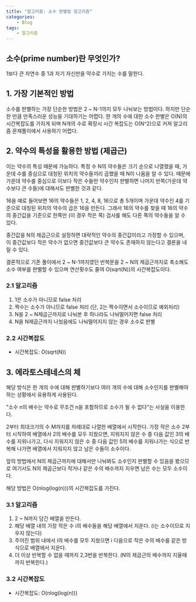 ```yaml
---
title: "알고리즘: 소수 판별법 알고리즘"
categories:
    - Blog
tags:
    - 알고리즘
---
```


## 소수(prime number)란 무엇인가?

1보다 큰 자연수 중 1과 자기 자신만을 약수로 가지는 수를 말한다.

## 1. 가장 기본적인 방법

소수를 판별하는 가장 단순한 방법은 2 ~ N-1까지 모두 나눠보는 방법이다. 
하지만 단순한 만큼 만족스러운 성능을 기대하기는 어렵다. 한 개의 수에 대한 소수 판별은 O(N)의 시간복잡도를 가지게 되며 N개의 수로 확장시 시간 복잡도는 O(N^2)으로 커져 알고리즘 문제풀이에서 사용하기 어렵다.

## 2. 약수의 특성을 활용한 방법 (제곱근)

이는 약수의 특성 때문에 가능하다. 특정 수 N의 약수들은 크기 순으로 나열했을 때, 가운데 수를 중심으로 대칭된 위치의 약수들끼리 곱했을 때 N이 나옴을 알 수 있다. 때문에 가운데 약수를 중심으로 이보다 작은 수들만 약수인지 판별하면 나머지 반쪽(가운데 약수보다 큰 수들)에 대해서도 판별한 것과 같다.

16을 예로 들어보면 16의 약수들은 1, 2, 4, 8, 16으로 총 5개이며 가운데 약수인 4를 기준으로 대칭된 위치의 약수의 곱은 16을 만든다. 그래서 16의 약수를 찾을 때 16의 약수의 중간값을 기준으로 한쪽만 (이 경우 작은 쪽) 검사를 해도 다른 쪽의 약수들을 알 수 있다.

중간값을 N의 제곱근으로 설정하면 대략적인 약수의 중간값이라고 가정할 수 있으며, 이 중간값보다 작은 약수가 없으면 중간값보다 큰 약수도 존재하지 않는다고 결론을 내릴 수 있다. 

결론적으로 기존 풀이에서 2 ~ N-1까지였던 반복문을 2 ~ N의 제곱근까지로 축소해도 소수 여부를 판별할 수 있으며 연산횟수도 줄여 O(sqrt(N))의 시간복잡도이다.

### 2.1 알고리즘

1. 1은 소수가 아니므로 false 처리
2. 짝수는 소수가 아니므로 false 처리 (단, 2는 짝수이면서 소수이므로 예외처리)
3. N을 2 ~ N제곱근까지로 나눠본 후 하나라도 나눠떨어지면 false 처리
4. N을 N제곱근까지 나눴음에도 나눠떨어지지 않는 경우 소수로 판별

### 2.2 시간복잡도

* 시간복잡도: O(sqrt(N))

## 3. 에라토스테네스의 체

해당 방식은 한 개의 수에 대해 판별하기보다 여러 개의 수에 대해 소수인지를 판별해야 하는 상황에서 유용하게 사용된다.

"소수 n의 배수는 약수로 무조건 n을 포함하므로 소수가 될 수 없다"는 사실을 이용한다.

2부터 최대크기의 수 M까지를 차례대로 나열한 배열에서 시작한다. 가장 작은 소수 2부터 시작하여 배열에서 2의 배수를 모두 지웠으면, 지워지지 않은 수 중 다음 값인 3의 배수를 지워나가고, 다시 지워지지 않은 수 중 다음 값인 5의 배수를 지워나가는 식으로 반복해 나가면 배열에서 지워지지 않고 남은 수들이 소수이다.

앞의 방법에서 N의 제곱근까지에 대해서만 나눠봐도 소수인지 판별할 수 있음을 봤으므로 여기서도 N의 제곱근보다 작거나 같은 수의 배수까지 지우면 남은 수는 모두 소수이다.

해당 방법은 O(nlog(log(n)))의 시간복잡도를 가진다.

### 3.1 알고리즘

1. 2 ~ N까지 담긴 배열을 만든다.
2. 해당 배열 내의 가장 작은 수 i의 배수들을 해당 배열에서 지운다. (i는 소수이므로 지우지 않는다)
3. 주어진 범위 내에서 i의 배수를 모두 지웠으면 i 다음으로 작은 수의 배수를 같은 방식으로 배열에서 지운다.
4. 더 이상 반복할 수 없을 때까지 2,3번을 반복한다. (N의 제곱근의 배수까지 지울때까지 반복한다.)

### 3.2 시간복잡도

* 시간복잡도: O(nlog(log(n)))
